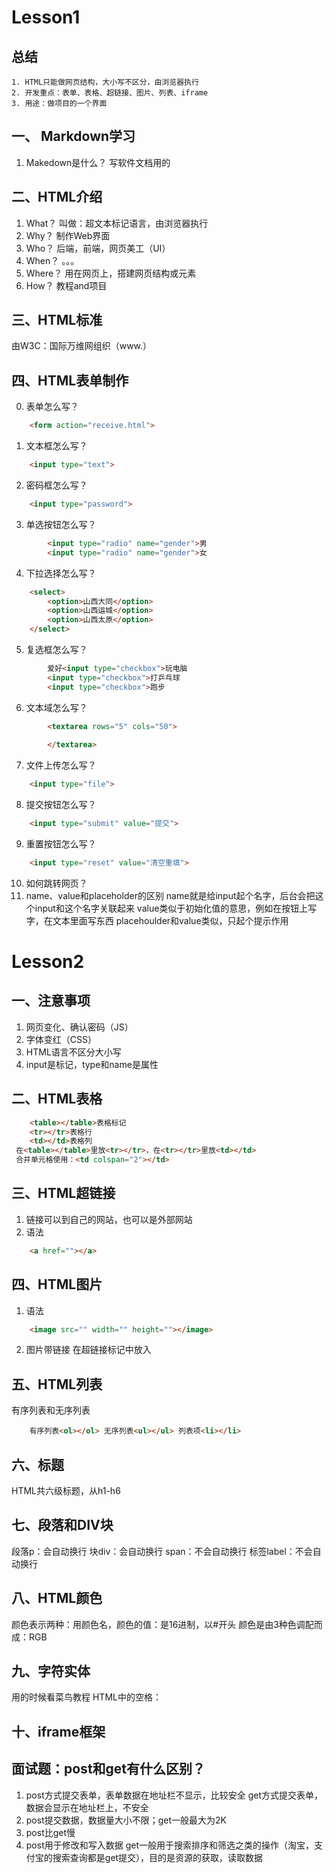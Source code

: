 # Lesson1
## 总结
	1. HTML只能做网页结构，大小写不区分，由浏览器执行
	2. 开发重点：表单、表格、超链接、图片、列表、iframe
	3. 用途：做项目的一个界面
## 一、 Markdown学习
1. Makedown是什么？
写软件文档用的

## 二、HTML介绍
1. What？
 叫做：超文本标记语言，由浏览器执行
2. Why？
 制作Web界面
3. Who？
 后端，前端，网页美工（UI）
4. When？
 。。。
5. Where？
用在网页上，搭建网页结构或元素
6. How？
 教程and项目
 
## 三、HTML标准
 由W3C：国际万维网组织（www.）
 
## 四、HTML表单制作
0. 表单怎么写？
```html
	<form action="receive.html">
```
1. 文本框怎么写？
```html
	<input type="text">
```
2. 密码框怎么写？
```html
	<input type="password">
```

3. 单选按钮怎么写？
```html
		<input type="radio" name="gender">男
		<input type="radio" name="gender">女
```
4. 下拉选择怎么写？
```html
	<select>
		<option>山西大同</option>
		<option>山西运城</option>
		<option>山西太原</option>
	</select>
```
5. 复选框怎么写？
```html
		爱好<input type="checkbox">玩电脑
		<input type="checkbox">打乒乓球
		<input type="checkbox">跑步
```
6. 文本域怎么写？
```html
		<textarea rows="5" cols="50">
		
		</textarea>
```
7. 文件上传怎么写？
```html
	<input type="file">
```
8. 提交按钮怎么写？
```html
	<input type="submit" value="提交">
```
9. 重置按钮怎么写？
```html
	<input type="reset" value="清空重填">
```
10. 如何跳转网页？
11. name、value和placeholder的区别
name就是给input起个名字，后台会把这个input和这个名字关联起来
value类似于初始化值的意思，例如在按钮上写字，在文本里面写东西
placehoulder和value类似，只起个提示作用

# Lesson2
## 一、注意事项
1. 网页变化、确认密码（JS）
2. 字体变红（CSS）
3. HTML语言不区分大小写
4. input是标记，type和name是属性

## 二、HTML表格
```html
	<table></table>表格标记
	<tr></tr>表格行
	<td></td>表格列
 在<table></table>里放<tr></tr>，在<tr></tr>里放<td></td>
 合并单元格使用：<td colspan="2"></td>
```

## 三、HTML超链接
1. 链接可以到自己的网站，也可以是外部网站
2. 语法
```html
	<a href=""></a>
```

## 四、HTML图片
1. 语法
```html
	<image src="" width="" height=""></image>
```

2. 图片带链接
在超链接标记<a>中放入<image src="" width="" height=""></image>

## 五、HTML列表
有序列表和无序列表
```html
	有序列表<ol></ol> 无序列表<ul></ul> 列表项<li></li>
```

## 六、标题
HTML共六级标题，从h1-h6

## 七、段落和DIV块
段落p：会自动换行
块div：会自动换行
span：不会自动换行
标签label：不会自动换行

## 八、HTML颜色
颜色表示两种：用颜色名，颜色的值：是16进制，以#开头
颜色是由3种色调配而成：RGB

## 九、字符实体
用的时候看菜鸟教程
HTML中的空格：&nbsp;

## 十、iframe框架

## 面试题：post和get有什么区别？
1. post方式提交表单，表单数据在地址栏不显示，比较安全
   get方式提交表单，数据会显示在地址栏上，不安全
2. post提交数据，数据量大小不限；get一般最大为2K
3. post比get慢 
4. post用于修改和写入数据
   get一般用于搜索排序和筛选之类的操作（淘宝，支付宝的搜索查询都是get提交），目的是资源的获取，读取数据 